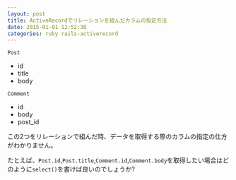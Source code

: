 ```yaml
---
layout: post
title: ActiveRecordでリレーションを組んだカラムの指定方法
date: 2015-01-01 12:52:38
categories: ruby rails-activerecord
---
```

<p><code>Post</code></p>

<ul>
<li>id</li>
<li>title</li>
<li>body</li>
</ul>

<p><code>Comment</code></p>

<ul>
<li>id</li>
<li>body</li>
<li>post_id</li>
</ul>

<p>この2つをリレーションで組んだ時、データを取得する際のカラムの指定の仕方がわかりません。</p>

<p>たとえば、<code>Post.id</code>,<code>Post.title</code>,<code>Comment.id</code>,<code>Comment.body</code>を取得したい場合はどのように<code>select()</code>を書けば良いのでしょうか?</p>
